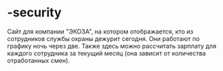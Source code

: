 # -security
Сайт для компании "ЭКОЗА", на котором отображается, кто из сотрудников службы охраны дежурит сегодня. Они работают по графику ночь через две. Также здесь можно рассчитать зарплату для каждого сотрудника за текущий месяц (она зависит от количества отработанных смен).
